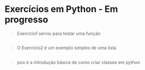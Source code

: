 # Exercícios em Python - Em progresso
> Exercício1 serviu para testar uma função
## 
> O Exercício2 é um exemplo simples de uma lista
## 
> poo é a introdução básica de como criar classes em python